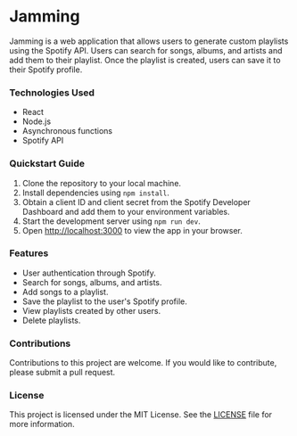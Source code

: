 # Jamming

 Jamming is a web application that allows users to generate custom playlists using the Spotify API. Users can search for songs, albums, and artists and add them to their playlist. Once the playlist is created, users can save it to their Spotify profile.

### Technologies Used

- React
- Node.js
- Asynchronous functions
- Spotify API

### Quickstart Guide

1. Clone the repository to your local machine.
2. Install dependencies using `npm install`.
3. Obtain a client ID and client secret from the Spotify Developer Dashboard and add them to your environment variables.
4. Start the development server using `npm run dev`.
5. Open [http://localhost:3000](http://localhost:3000) to view the app in your browser.



### Features
- User authentication through Spotify.
- Search for songs, albums, and artists.
- Add songs to a playlist.
- Save the playlist to the user's Spotify profile.
- View playlists created by other users.
- Delete playlists.

### Contributions
Contributions to this project are welcome. If you would like to contribute, please submit a pull request.

### License
This project is licensed under the MIT License. See the [LICENSE](https://opensource.org/license/mit/) file for more information.

